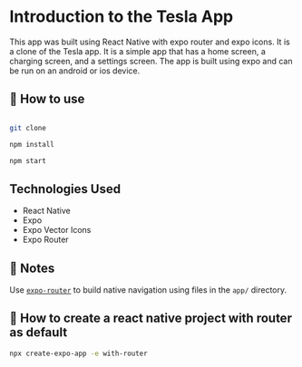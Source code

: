# Introduction to the Tesla App

This app was built using React Native with expo router and expo icons. It is a clone of the Tesla app. It is a simple app that has a home screen, a charging screen, and a settings screen. The app is built using expo and can be run on an android or ios device.

## 🚀 How to use

```sh

git clone

npm install

npm start

```

## Technologies Used

- React Native
- Expo
- Expo Vector Icons
- Expo Router

## 📝 Notes

Use [`expo-router`](https://expo.github.io/router) to build native navigation using files in the `app/` directory.

## 🚀 How to create a react native project with router as default

```sh
npx create-expo-app -e with-router
```
